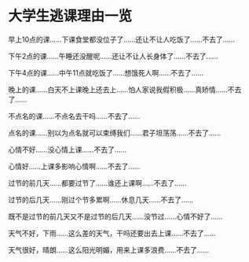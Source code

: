 # 大学生逃课理由一览

早上10点的课……下课食堂都没位子了……还让不让人吃饭了……不去了…… 

下午2点的课……午睡还没醒呢……还让不让人长身体了……不去了…… 

下午4点的课……中午11点就吃饭了……想饿死人啊……不去了…… 

晚上的课……白天不上课晚上还去上……怕人家说我假积极……真矫情……不去了…… 

不点名的课……不点名去干吗……不去了…… 

点名的课……别以为点名就可以束缚我们……君子坦荡荡……不去了…… 

心情不好……没心情上课……不去了…… 

心情好……上课多影响心情啊……不去了…… 

过节的前几天……都要过节了……谁还上课啊……不去了…… 

过节的后几天……刚过个节多累啊……休息几天……不去了…… 

既不是过节的前几天又不是过节的后几天……没节过……心情不好了…… 

天气不好，下雨……这么差的天气，干吗还要出去上课……不去了…… 

天气很好，晴朗……这么阳光明媚，用来上课多浪费……不去了……
